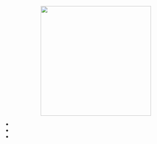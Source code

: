 <div id="header" align="center">
  <img src="https://cdn.discordapp.com/attachments/1179847865670058075/1270010129797873767/minecraft_title.png?ex=66b2249a&is=66b0d31a&hm=898956d33d2721f1d85db50e331a7dff0d455ace50efdb5bf4afa4a36a465366&" width="300"/>
</div>





-  

- 

- 

